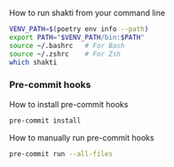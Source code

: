 


How to run shakti from your command line

```bash
VENV_PATH=$(poetry env info --path)
export PATH="$VENV_PATH/bin:$PATH"
source ~/.bashrc   # For Bash
source ~/.zshrc    # For Zsh
which shakti
```

### Pre-commit hooks

How to install pre-commit hooks

```bash
pre-commit install
```

How to manually run pre-commit hooks

```bash
pre-commit run --all-files
```
